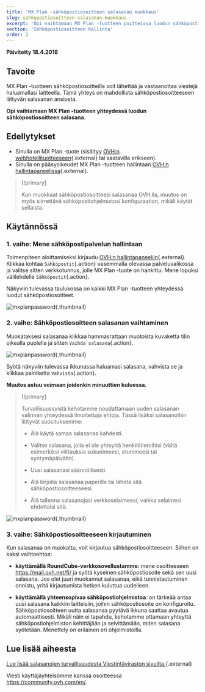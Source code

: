 ```yaml
---
title: 'MX Plan -sähköpostiosoitteen salasanan muokkaus'
slug: sahkopostiosoitteen-salasanan-muokkaus
excerpt: 'Opi vaihtamaan MX Plan -tuotteen puitteissa luodun sähköpostiosoitteen salasana'
section: 'Sähköpostiosoitteen hallinta'
order: 2
---
```


**Päivitetty 18.4.2018**

## Tavoite

MX Plan -tuotteen sähköpostiosoitteilla voit lähettää ja vastaanottaa viestejä haluamallasi laitteella. Tämä yhteys on mahdollista sähköpostiosoitteeseen liittyvän salasanan ansiosta.

**Opi vaihtamaan MX Plan -tuotteen yhteydessä luodun sähköpostiosoitteen salasana.**

## Edellytykset
- Sinulla on MX Plan -tuote (sisältyy [OVH:n webhotellituotteeseen](https://www.ovh-hosting.fi/webhotelli){.external} tai saatavilla erikseen).
- Sinulla on pääsyoikeudet MX Plan -tuotteen hallintaan [OVH:n hallintapaneelissa](https://www.ovh.com/auth/?action=gotomanager){.external}.

> [!primary]
>
> Kun muokkaat sähköpostiosoitteesi salasanaa OVH:lla, muutos on myös siirrettävä sähköpostiohjelmistosi konfiguraation, mikäli käytät sellaista.
>

## Käytännössä

### 1. vaihe: Mene sähköpostipalvelun hallintaan

Toimenpiteen aloittamiseksi kirjaudu [OVH:n hallintapaneeliin](https://www.ovh.com/auth/?action=gotomanager){.external}. Klikkaa kohtaa `Sähköpostit`{.action} vasemmalla olevassa palveluvalikossa ja valitse sitten verkkotunnus, jolle MX Plan -tuote on hankittu. Mene lopuksi välilehdelle `Sähköpostit`{.action}.

Näkyviin tulevassa taulukossa on kaikki MX Plan -tuotteen yhteydessä luodut sähköpostiosoitteet.

![mxplanpassword](images/change-email-password-step1.png){.thumbnail}

### 2. vaihe: Sähköpostiosoitteen salasanan vaihtaminen

Muokataksesi salasanaa klikkaa hammasrattaan muotoista kuvaketta tilin oikealla puolella ja sitten `Vaihda salasana`{.action}.

![mxplanpassword](images/change-email-password-step2.png){.thumbnail}

Syötä näkyviin tulevassa ikkunassa haluamasi salasana, vahvista se ja klikkaa painiketta `Vahvista`{.action}.

**Muutos astuu voimaan joidenkin minuuttien kuluessa.**

> [!primary]
>
> Turvallisuussyistä kehotamme noudattamaan uuden salasanan valinnan yhteydessä ilmoitettuja ehtoja. Tässä lisäksi salasanoihin liittyvät suosituksemme:
>
> - Älä käytä samaa salasanaa kahdesti.
>
> - Valitse salasana, jolla ei ole yhteyttä henkilötietoihisi (vältä esimerkiksi viittauksia sukunimeesi, etunimeesi tai syntymäpäivään).
>
> - Uusi salasanasi säännöllisesti.
>
> - Älä kirjoita salasanaa paperille tai lähetä sitä sähköpostiosoitteeseesi.
>
> - Älä tallenna salasanojasi verkkoselaimeesi, vaikka selaimesi ehdottaisi sitä.
>

![mxplanpassword](images/change-email-password-step3.png){.thumbnail}

### 3. vaihe: Sähköpostiosoitteeseen kirjautuminen

Kun salasanaa on muokattu, voit kirjautua sähköpostiosoitteeseen. Siihen on kaksi vaihtoehtoa:

- **käyttämällä RoundCube-verkkosovellustamme**: mene osoitteeseen <https://mail.ovh.net/fi/> ja syötä kyseinen sähköpostiosoite sekä sen uusi salasana. Jos olet juuri muokannut salasanaa, eikä tunnistautuminen onnistu, yritä kirjautumista hetken kuluttua uudelleen.

- **käyttämällä yhteensopivaa sähköpostiohjelmistoa**: on tärkeää antaa uusi salasana kaikkiin laitteisiin, joihin sähköpostiosoite on konfiguroitu. Sähköpostiosoitteen uutta salasanaa pyytävä ikkuna saattaa avautua automaattisesti. Mikäli näin ei tapahdu, kehotamme ottamaan yhteyttä sähköpostiohjelmiston kehittäjään ja selvittämään, miten salasana syötetään. Menettely on erilainen eri ohjelmistoilla.

## Lue lisää aiheesta

[Lue lisää salasanojen turvallisuudesta Viestintäviraston sivuilta.](https://www.viestintavirasto.fi/kyberturvallisuus/tietoturvanyt/2014/12/ttn201412031257.html){.external}

Viesti käyttäjäyhteisömme kanssa osoitteessa <https://community.ovh.com/en/>.